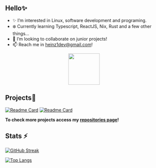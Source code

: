 ## Hello✨

- ✨ I’m interested in Linux, software development and programing.
- ❄️ Currently learning Typescript, ReactJS, Nix, Rust and a few other things...
- 💠 I’m looking to collaborate on junior projects!
- 📫 Reach me in heinz1dev@gmail.com!

<div id="header" align="center">
  <img src="https://i.imgur.com/RtsYtRt.png" width="100"/>
</div>
  
## Projects💎

<a href="https://github.com/HeinzDev/Tabz">![Readme Card](https://github-readme-stats.vercel.app/api/pin/?username=HeinzDev&repo=AutoPrettier&theme=aura)</a>
<a href="https://github.com/HeinzDev/Hyprland-dotfiles">![Readme Card](https://github-readme-stats.vercel.app/api/pin/?username=HeinzDev&repo=Hyprland-dotfiles&theme=aura)</a>

 **To check more projects access my [repositories page](https://github.com/HeinzDev?tab=repositories)!**

## Stats ⚡

[![GitHub Streak](http://github-readme-streak-stats.herokuapp.com?user=HeinzDev&theme=midnight-purple&background=1111&exclude_days=Sun%2CSat)](https://git.io/streak-stats)

[![Top Langs](https://github-readme-stats.vercel.app/api/top-langs/?username=HeinzDev&layout=compact&theme=aura)](https://github.com/anuraghazra/github-readme-stats)
